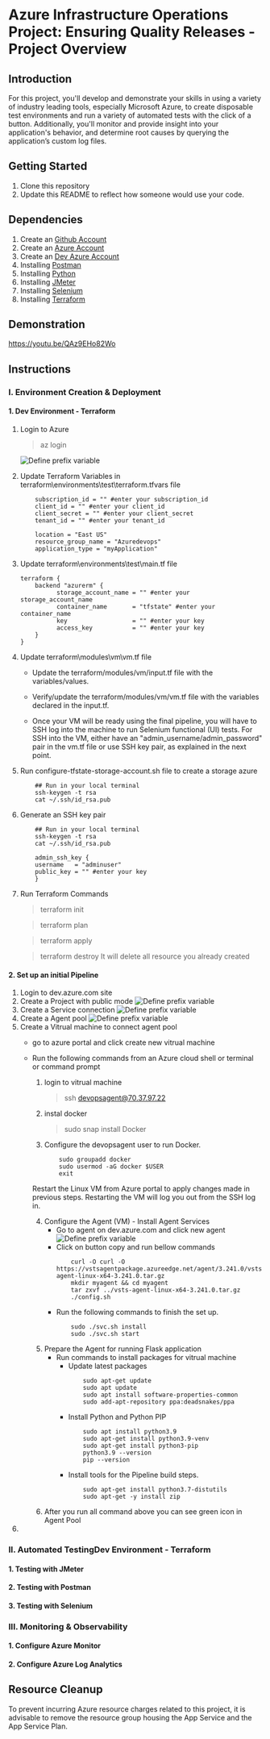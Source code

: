 
# Azure Infrastructure Operations Project: Ensuring Quality Releases - Project Overview

## Introduction
For this project, you'll develop and demonstrate your skills in using a variety of industry leading tools, especially Microsoft Azure, to create disposable test environments and run a variety of automated tests with the click of a button. Additionally, you'll monitor and provide insight into your application's behavior, and determine root causes by querying the application’s custom log files.

## Getting Started
1. Clone this repository
2. Update this README to reflect how someone would use your code.

## Dependencies
1. Create an [Github Account](https://github.com)
2. Create an [Azure Account](https://portal.azure.com)
3. Create an [Dev Azure Account](https://dev.azure.com)
4. Installing [Postman](https://www.postman.com)
5. Installing [Python](https://www.python.org)
6. Installing [JMeter](https://jmeter.apache.org/download_jmeter.cgi)
7. Installing [Selenium](https://pypi.org/project/selenium/)
8. Installing [Terraform](https://www.terraform.io/downloads.html)

## Demonstration

https://youtu.be/QAz9EHo82Wo

## Instructions

### I. Environment Creation & Deployment
#### 1. Dev Environment - Terraform
1. Login to Azure
   > az login

   ![Define prefix variable](/Images/az-login.png)
2. Update Terraform Variables in terraform\environments\test\terraform.tfvars file
    ```
        subscription_id = "" #enter your subscription_id
        client_id = "" #enter your client_id
        client_secret = "" #enter your client_secret
        tenant_id = "" #enter your tenant_id
    ```

    ```
        location = "East US"
        resource_group_name = "Azuredevops"
        application_type = "myApplication"
    ```
3. Update terraform\environments\test\main.tf file
    ```
    terraform {
        backend "azurerm" {
              storage_account_name = "" #enter your storage_account_name
              container_name       = "tfstate" #enter your container_name
              key                  = "" #enter your key
              access_key           = "" #enter your key
        }
	}
    ```
4. Update terraform\modules\vm\vm.tf file
    - Update the terraform/modules/vm/input.tf file with the variables/values.

    - Verify/update the terraform/modules/vm/vm.tf file with the variables declared in the input.tf.

    - Once your VM will be ready using the final pipeline, you will have to SSH log into the machine to run Selenium functional (UI) tests. For SSH into the VM, either have an "admin_username/admin_password" pair in the vm.tf file or use SSH key pair, as explained in the next point.

5. Run configure-tfstate-storage-account.sh file to create a storage azure
    ```
        ## Run in your local terminal
        ssh-keygen -t rsa
        cat ~/.ssh/id_rsa.pub
    ```
   
6. Generate an SSH key pair
    ```
        ## Run in your local terminal
        ssh-keygen -t rsa
        cat ~/.ssh/id_rsa.pub
    ```
    ```
        admin_ssh_key {
        username   = "adminuser"
        public_key = "" #enter your key
        }
    ```
7. Run Terraform Commands
    > terraform init

    > terraform plan

    > terraform apply
    
    > terraform destroy
        It will delete all resource you already created

#### 2. Set up an initial Pipeline
1. Login to dev.azure.com site
2. Create a Project with public mode
    ![Define prefix variable](/Images/az_dev_project.png)
3. Create a Service connection
    ![Define prefix variable](/Images/az_dev_service_connection.png)
4. Create a Agent pool
    ![Define prefix variable](/Images/az_dev_agent_pool.png)
5. Create a Vitrual machine to connect agent pool
    - go to azure portal and click create new vitrual machine
    - Run the following commands from an Azure cloud shell or terminal or command prompt
        1. login to vitrual machine
            > ssh devopsagent@70.37.97.22
        2. instal docker
            > sudo snap install Docker
        3. Configure the devopsagent user to run Docker.
            ```
                sudo groupadd docker
                sudo usermod -aG docker $USER
                exit
            ```
        Restart the Linux VM from Azure portal to apply changes made in previous steps. Restarting the VM will log you out from the SSH log in. 

        4. Configure the Agent (VM) - Install Agent Services
            - Go to agent on dev.azure.com and click new agent
                ![Define prefix variable](/Images/az_dev_new_agent.png)
            - Click on button copy and run bellow commands
                ```
                    curl -O curl -O https://vstsagentpackage.azureedge.net/agent/3.241.0/vsts-agent-linux-x64-3.241.0.tar.gz
                    mkdir myagent && cd myagent
                    tar zxvf ../vsts-agent-linux-x64-3.241.0.tar.gz
                    ./config.sh
                ```
            - Run the following commands to finish the set up.
                ```
                    sudo ./svc.sh install
                    sudo ./svc.sh start
                ```
        5. Prepare the Agent for running Flask application
            - Run commands to install packages for vitrual machine
                - Update latest packages
                    ```
                        sudo apt-get update
                        sudo apt update
                        sudo apt install software-properties-common
                        sudo add-apt-repository ppa:deadsnakes/ppa
                    ```
                -  Install Python and Python PIP
                    ```
                        sudo apt install python3.9
                        sudo apt-get install python3.9-venv
                        sudo apt-get install python3-pip
                        python3.9 --version
                        pip --version 
                    ```
                - Install tools for the Pipeline build steps.
                    ```
                        sudo apt-get install python3.7-distutils
                        sudo apt-get -y install zip
                    ```
        6. After you run all command above you can see green icon in Agent Pool
6. 
### II. Automated TestingDev Environment - Terraform
#### 1. Testing with JMeter
#### 2. Testing with Postman
#### 3. Testing with Selenium

### III. Monitoring & Observability
#### 1. Configure Azure Monitor
#### 2. Configure Azure Log Analytics

## Resource Cleanup
To prevent incurring Azure resource charges related to this project, it is advisable to remove the resource group housing the App Service and the App Service Plan.